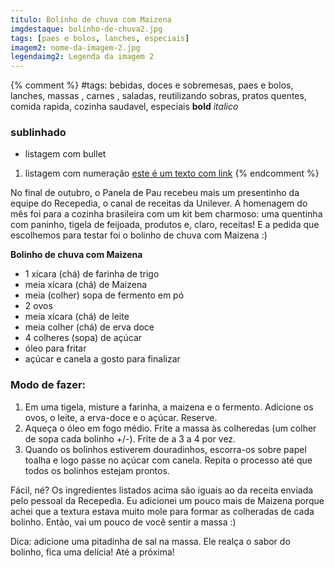 ```yaml
---
titulo: Bolinho de chuva com Maizena
imgdestaque: bolinho-de-chuva2.jpg
tags: [paes e bolos, lanches, especiais]
imagem2: nome-da-imagem-2.jpg
legendaimg2: Legenda da imagem 2
---
```

{% comment %}
#tags: bebidas, doces e sobremesas, paes e bolos, lanches, massas , carnes , saladas, reutilizando sobras, pratos quentes, comida rapida, cozinha saudavel, especiais
**bold**
*italico*
### sublinhado
* listagem com bullet
1. listagem com numeração
[este é um texto com link](https://www.enderecodolink.com)
{% endcomment %}

No final de outubro, o Panela de Pau recebeu mais um presentinho da equipe do Recepedia, o canal de receitas da Unilever. A homenagem do mês foi para a cozinha brasileira com um kit bem charmoso: uma quentinha com paninho, tigela de feijoada, produtos e, claro, receitas! E a pedida que escolhemos para testar foi o bolinho de chuva com Maizena :)

**Bolinho de chuva com Maizena**

* 1 xícara (chá) de farinha de trigo
* meia xícara (chá) de Maizena 
* meia (colher) sopa de fermento em pó
* 2 ovos
* meia xícara (chá) de leite
* meia colher (chá) de erva doce
* 4 colheres (sopa) de açúcar
* óleo para fritar
* açúcar e canela a gosto para finalizar

### Modo de fazer:

1. Em uma tigela, misture a farinha, a maizena e o fermento. Adicione os ovos, o leite, a erva-doce e o açúcar. Reserve.
2. Aqueça o óleo em fogo médio. Frite a massa às colheredas (um colher de sopa cada bolinho +/-). Frite de a 3 a 4 por vez.
3. Quando os bolinhos estiverem douradinhos, escorra-os sobre papel toalha e logo passe no açúcar com canela. Repita o processo até que todos os bolinhos estejam prontos.

Fácil, né? Os ingredientes listados acima são iguais ao da receita enviada pelo pessoal da Recepedia. Eu adicionei um pouco mais de Maizena porque achei que a textura estava muito mole para formar as colheradas de cada bolinho. Então, vai um pouco de você sentir a massa :)

Dica: adicione uma pitadinha de sal na massa. Ele realça o sabor do bolinho, fica uma delícia!
Até a próxima!
